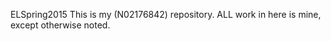  ELSpring2015
This is my (N02176842) repository. ALL work in here is mine, except otherwise noted.

